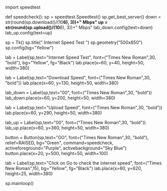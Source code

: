 import speedtest

def speedcheck():
    sp = speedtest.Speedtest()
    sp.get_best_server()
    down = str(round(sp.download()/(10**6), 3))+" Mbps"
    up = str(round(sp.upload()/(10**6), 3))+" Mbps"
    lab_down.config(text=down)
    lab_up.config(text=up)

sp = Tk()
sp.title(" Internet Speed Test ")
sp.geometry("500x650")
sp.config(bg="Yellow")

lab = Label(sp,text="Internet Speed Test", font=("Times New Roman",30, "bold"), bg="Yellow", fg="Black")
lab.place(x=60, y=40, height=50, width=380)

lab = Label(sp,text="Download Speed", font=("Times New Roman",30, "bold"))
lab.place(x=60, y=130, height=50, width=380)

lab_down = Label(sp,text="00", font=("Times New Roman",30, "bold"))
lab_down.place(x=60, y=200, height=50, width=380)

lab = Label(sp,text="Upload Speed", font=("Times New Roman",30, "bold"))
lab.place(x=60, y=290, height=50, width=380)

lab_up = Label(sp,text="00", font=("Times New Roman",30, "bold"))
lab_up.place(x=60, y=360, height=50, width=380)

button = Button(sp,text="GO", font=("Times New Roman",30, "bold"), relief=RAISED, bg="Green", command=speedcheck, activeforeground="Purple", activebackground="Sky Blue")
button.place(x=20, y=500, height=50, width=100)

lab = Label(sp,text="Click on Go to check the internet speed", font=("Times New Roman",15), bg="Yellow", fg="Black")
lab.place(x=60, y=620, height=25, width=380)

sp.mainloop()
